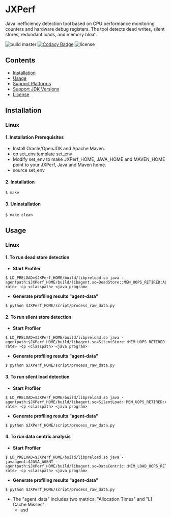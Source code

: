 # JXPerf

Java inefficiency detection tool based on CPU performance monitoring counters and hardware debug registers. The tool detects dead writes, silent stores, redundant loads, and memory bloat.

![build master](https://github.com/Xuhpclab/jxperf/workflows/build%20master/badge.svg)
[![Codacy Badge](https://api.codacy.com/project/badge/Grade/42f3be52e8a04bd19f3be986f660600e)](https://app.codacy.com/gh/Xuhpclab/jxperf?utm_source=github.com&utm_medium=referral&utm_content=Xuhpclab/jxperf&utm_campaign=Badge_Grade_Dashboard)
![license](https://img.shields.io/github/license/Xuhpclab/jxperf)

## Contents

- [Installation](#installation)
- [Usage](#usage)
- [Support Platforms](#support-platforms)
- [Support JDK Versions](#support-jdk-versions)
- [License](#license)

## Installation

### Linux

#### 1. Installation Prerequisites

* Install Oracle/OpenJDK and Apache Maven.
* cp set_env.template set_env
* Modify set_env to make JXPerf_HOME, JAVA_HOME and MAVEN_HOME point to your JXPerf, Java and Maven home.
* source set_env

#### 2. Installation
```console
$ make
```

#### 3. Uninstallation
```console
$ make clean
```

## Usage

### Linux

#### 1. To run dead store detection
* **Start Profiler**
```console
$ LD_PRELOAD=$JXPerf_HOME/build/libpreload.so java -agentpath:$JXPerf_HOME/build/libagent.so=DeadStore::MEM_UOPS_RETIRED:ALL_STORES:precise=2@<sampling rate> -cp <classpath> <java program>
```
* **Generate profiling results "agent-data"**
```console
$ python $JXPerf_HOME/script/process_raw_data.py
```

#### 2. To run silent store detection
* **Start Profiler**
```console
$ LD_PRELOAD=$JXPerf_HOME/build/libpreload.so java -agentpath:$JXPerf_HOME/build/libagent.so=SilentStore::MEM_UOPS_RETIRED:ALL_STORES:precise=2@<sampling rate> -cp <classpath> <java program>
```
* **Generate profiling results "agent-data"**
```console
$ python $JXPerf_HOME/script/process_raw_data.py
```

#### 3. To run silent load detection
* **Start Profiler**
```console
$ LD_PRELOAD=$JXPerf_HOME/build/libpreload.so java -agentpath:$JXPerf_HOME/build/libagent.so=SilentLoad::MEM_UOPS_RETIRED:ALL_LOADS:precise=2@<sampling rate> -cp <classpath> <java program>
```
* **Generate profiling results "agent-data"**
```console
$ python $JXPerf_HOME/script/process_raw_data.py
```

#### 4. To run data centric analysis
* **Start Profiler**
```console
$ LD_PRELOAD=$JXPerf_HOME/build/libpreload.so java -javaagent:$JAVA_AGENT -agentpath:$JXPerf_HOME/build/libagent.so=DataCentric::MEM_LOAD_UOPS_RETIRED:L1_MISS:precise=2@<sampling rate> -cp <classpath> <java program>
```
* **Generate profiling results "agent-data"**
```console
$ python $JXPerf_HOME/script/process_raw_data.py
```
* The "agent_data" includes two metrics: "Allocation Times" and "L1 Cache Misses":
  * asd
